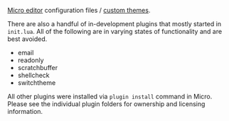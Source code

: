[Micro editor](https://github.com/zyedidia/micro) configuration files / [custom themes](/colorschemes).

There are also a handful of in-development plugins that mostly started in `init.lua`. All of the following are in varying states of functionality and are best avoided.
- email
- readonly
- scratchbuffer
- shellcheck
- switchtheme

All other plugins were installed via `plugin install` command in Micro. Please see the individual plugin folders for ownership and licensing information.

